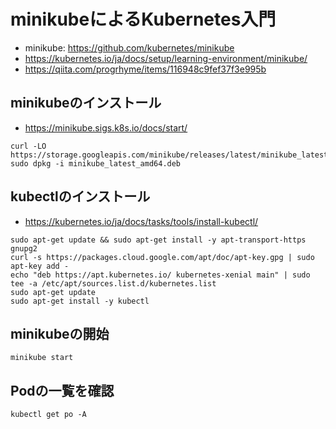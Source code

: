 # minikubeによるKubernetes入門

- minikube: <https://github.com/kubernetes/minikube>
- <https://kubernetes.io/ja/docs/setup/learning-environment/minikube/>
- <https://qiita.com/progrhyme/items/116948c9fef37f3e995b>


## minikubeのインストール

- <https://minikube.sigs.k8s.io/docs/start/>

```shell
curl -LO https://storage.googleapis.com/minikube/releases/latest/minikube_latest_amd64.deb
sudo dpkg -i minikube_latest_amd64.deb
```

## kubectlのインストール

- <https://kubernetes.io/ja/docs/tasks/tools/install-kubectl/>

```shell
sudo apt-get update && sudo apt-get install -y apt-transport-https gnupg2
curl -s https://packages.cloud.google.com/apt/doc/apt-key.gpg | sudo apt-key add -
echo "deb https://apt.kubernetes.io/ kubernetes-xenial main" | sudo tee -a /etc/apt/sources.list.d/kubernetes.list
sudo apt-get update
sudo apt-get install -y kubectl
```

## minikubeの開始

```shell
minikube start
```

## Podの一覧を確認

```shell
kubectl get po -A
```
